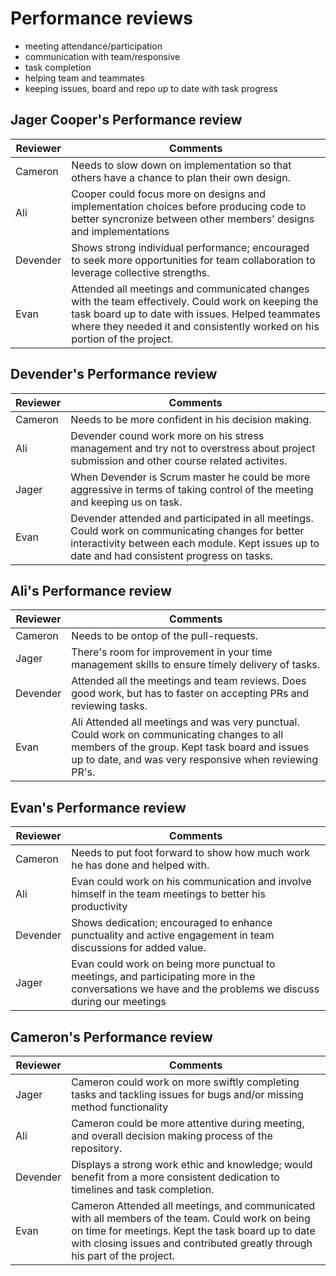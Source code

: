 # Performance reviews

- meeting attendance/participation
- communication with team/responsive
- task completion
- helping team and teammates
- keeping issues, board and repo up to date with task progress
  
## Jager Cooper's Performance review

| Reviewer | Comments                                                                                                                                                                                                                            |
| -------- |-------------------------------------------------------------------------------------------------------------------------------------------------------------------------------------------------------------------------------------|
| Cameron | Needs to slow down on implementation so that others have a chance to plan their own design.                                                                                                                                         |
| Ali | Cooper could focus more on designs and implementation choices before producing code to better syncronize between other members' designs and implementations |
| Devender |  Shows strong individual performance; encouraged to seek more opportunities for team collaboration to leverage collective strengths.                         |                                                                       |
| Evan | Attended all meetings and communicated changes with the team effectively. Could work on keeping the task board up to date with issues. Helped teammates where they needed it and consistently worked on his portion of the project. |

## Devender's Performance review

| Reviewer | Comments                                                                                                                                                                                           |
| -------- |----------------------------------------------------------------------------------------------------------------------------------------------------------------------------------------------------|
| Cameron | Needs to be more confident in his decision making.                                                                                                                                                 |
| Ali | Devender cound work more on his stress management and try not to overstress about project submission and other course related activites. |
| Jager | When Devender is Scrum master he could be more aggressive in terms of taking control of the meeting and keeping us on task.                                                                        |
| Evan | Devender attended and participated in all meetings. Could work on communicating changes for better interactivity between each module. Kept issues up to date and had consistent progress on tasks. |

## Ali's Performance review

| Reviewer | Comments                                                                                                                                                                                              |
| -------- |-------------------------------------------------------------------------------------------------------------------------------------------------------------------------------------------------------|
| Cameron | Needs to be ontop of the pull-requests.                                                                                                                                                               |
| Jager | There's room for improvement in your time management skills to ensure timely delivery of tasks.                                                                                                       |
| Devender | Attended all the meetings and team reviews. Does good work, but has to faster on accepting PRs and reviewing tasks.                                                                                   |
| Evan | Ali Attended all meetings and was very punctual. Could work on communicating changes to all members of the group. Kept task board and issues up to date, and was very responsive when reviewing PR's. |

## Evan's Performance review

| Reviewer | Comments                                                                                                                  |
| -------- |---------------------------------------------------------------------------------------------------------------------------|
| Cameron | Needs to put foot forward to show how much work he has done and helped with.                                              |
| Ali | Evan could work on his communication and involve himself in the team meetings to better his productivity |
| Devender | Shows dedication; encouraged to enhance punctuality and active engagement in team discussions for added value.                                                   |
| Jager | Evan could work on being more punctual to meetings, and participating more in the conversations we have and the problems we discuss during our meetings |

## Cameron's Performance review

| Reviewer | Comments |
| -------- | -------- |
| Jager | Cameron could work on more swiftly completing tasks and tackling issues for bugs and/or missing method functionality |
| Ali | Cameron could be more attentive during meeting, and overall decision making process of the repository. |
| Devender | Displays a strong work ethic and knowledge; would benefit from a more consistent dedication to timelines and task completion. |
| Evan | Cameron Attended all meetings, and communicated with all members of the team. Could work on being on time for meetings. Kept the task board up to date with closing issues and contributed greatly through his part of the project.|

